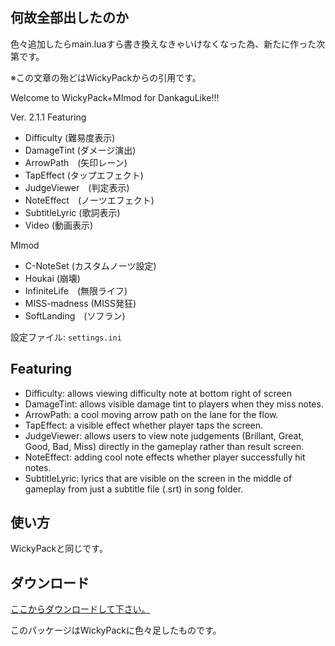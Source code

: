 ## 何故全部出したのか
色々追加したらmain.luaすら書き換えなきゃいけなくなった為、新たに作った次第です。

※この文章の殆どはWickyPackからの引用です。

Welcome to WickyPack+MImod for DankaguLike!!!

Ver. 2.1.1
Featuring
+ Difficulty (難易度表示)
+ DamageTint (ダメージ演出)
+ ArrowPath　(矢印レーン)
+ TapEffect (タップエフェクト)
+ JudgeViewer　(判定表示)
+ NoteEffect　(ノーツエフェクト)
+ SubtitleLyric (歌詞表示)
+ Video (動画表示)

MImod
+ C-NoteSet (カスタムノーツ設定)
+ Houkai (崩壊)
+ InfiniteLife　(無限ライフ)
+ MISS-madness (MISS発狂)
+ SoftLanding　(ソフラン)

設定ファイル: `settings.ini`

## Featuring
+ Difficulty: allows viewing difficulty note at bottom right of screen
+ DamageTint: allows visible damage tint to players when they miss notes.
+ ArrowPath: a cool moving arrow path on the lane for the flow.
+ TapEffect: a visible effect whether player taps the screen.
+ JudgeViewer: allows users to view note judgements (Brillant, Great, Good, Bad, Miss) directly in the gameplay rather than result screen.
+ NoteEffect: adding cool note effects whether player successfully hit notes.
+ SubtitleLyric: lyrics that are visible on the screen in the middle of gameplay from just a subtitle file (.srt) in song folder.

## 使い方
WickyPackと同じです。

## ダウンロード
[ここからダウンロードして下さい。](https://github.com/MI11435/WickyPack_plus_MImod/releases)

このパッケージはWickyPackに色々足したものです。
